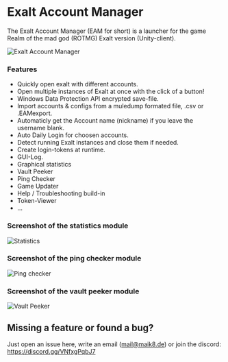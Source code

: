 # Exalt Account Manager

The Exalt Account Manager (EAM for short) is a launcher for the game Realm of the mad god (ROTMG) Exalt version (Unity-client).

![Exalt Account Manager](https://i.imgur.com/3qLhiLR.png)


### Features
- Quickly open exalt with different accounts.
- Open multiple instances of Exalt at once with the click of a button!
- Windows Data Protection API encrypted save-file.
- Import accounts & configs from a muledump formated file, .csv or .EAMexport.
- Automaticly get the Account name (nickname) if you leave the username blank.
- Auto Daily Login for choosen accounts.
- Detect running Exalt instances and close them if needed.
- Create login-tokens at runtime.
- GUI-Log.
- Graphical statistics
- Vault Peeker
- Ping Checker
- Game Updater
- Help / Troubleshooting build-in
- Token-Viewer
- ... 

### Screenshot of the statistics module

![Statistics](https://i.imgur.com/ShvWVg9.png)

### Screenshot of the ping checker module 

![Ping checker](https://i.imgur.com/txUcbFT.gif)

### Screenshot of the vault peeker module

![Vault Peeker](https://i.imgur.com/IfFbpMy.png)

## Missing a feature or found a bug?
Just open an issue here, write an email (mail@maik8.de) or join the discord: https://discord.gg/VNfxgPqbJ7
